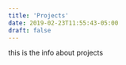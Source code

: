 ```yaml
---
title: 'Projects'
date: 2019-02-23T11:55:43-05:00
draft: false
---
```


this is the info about projects
